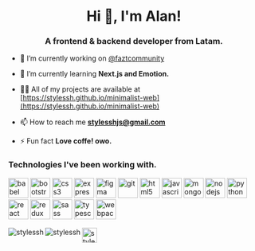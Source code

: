 <h1 align="center">Hi 👋, I'm Alan!</h1>
<h3 align="center">A frontend & backend developer from Latam.</h3>

- 🔭 I’m currently working on [@faztcommunity](https://github.com/faztcommunity)

- 🌱 I’m currently learning **Next.js and Emotion.**

- 👨‍💻 All of my projects are available at [https://stylessh.github.io/minimalist-web](https://stylessh.github.io/minimalist-web)

- 📫 How to reach me **stylesshjs@gmail.com**

- ⚡ Fun fact **Love coffe! owo.**


### Technologies I've been working with.

<p align="left"><img src="https://www.vectorlogo.zone/logos/babeljs/babeljs-icon.svg" alt="babel" width="40" height="40"/> <img src="https://devicons.github.io/devicon/devicon.git/icons/bootstrap/bootstrap-plain.svg" alt="bootstrap" width="40" height="40"/> <img src="https://devicons.github.io/devicon/devicon.git/icons/css3/css3-original-wordmark.svg" alt="css3" width="40" height="40"/> <img src="https://devicons.github.io/devicon/devicon.git/icons/express/express-original-wordmark.svg" alt="express" width="40" height="40"/> <img src="https://www.vectorlogo.zone/logos/figma/figma-icon.svg" alt="figma" width="40" height="40"/> <img src="https://www.vectorlogo.zone/logos/git-scm/git-scm-icon.svg" alt="git" width="40" height="40"/> <img src="https://devicons.github.io/devicon/devicon.git/icons/html5/html5-original-wordmark.svg" alt="html5" width="40" height="40"/> <img src="https://devicons.github.io/devicon/devicon.git/icons/javascript/javascript-original.svg" alt="javascript" width="40" height="40"/> <img src="https://devicons.github.io/devicon/devicon.git/icons/mongodb/mongodb-original-wordmark.svg" alt="mongodb" width="40" height="40"/> <img src="https://devicons.github.io/devicon/devicon.git/icons/nodejs/nodejs-original-wordmark.svg" alt="nodejs" width="40" height="40"/> <img src="https://devicons.github.io/devicon/devicon.git/icons/python/python-original.svg" alt="python" width="40" height="40"/> <img src="https://devicons.github.io/devicon/devicon.git/icons/react/react-original-wordmark.svg" alt="react" width="40" height="40"/> <img src="https://devicons.github.io/devicon/devicon.git/icons/redux/redux-original.svg" alt="redux" width="40" height="40"/> <img src="https://devicons.github.io/devicon/devicon.git/icons/sass/sass-original.svg" alt="sass" width="40" height="40"/> <img src="https://devicons.github.io/devicon/devicon.git/icons/typescript/typescript-original.svg" alt="typescript" width="40" height="40"/> <img src="https://devicons.github.io/devicon/devicon.git/icons/webpack/webpack-original.svg" alt="webpack" width="40" height="40"/></p><img align="left" src="https://github-readme-stats.vercel.app/api/top-langs/?username=stylessh&layout=compact&hide=html" alt="stylessh" />

<img align="left" src="https://github-readme-stats.vercel.app/api?username=stylessh&show_icons=true" alt="stylessh" />

<p align="left">
<a href="https://twitter.com/stylesshdev" target="blank"><img align="left" src="https://cdn.jsdelivr.net/npm/simple-icons@3.0.1/icons/twitter.svg" alt="stylesshdev" height="30" width="30" /></a>
</p>
